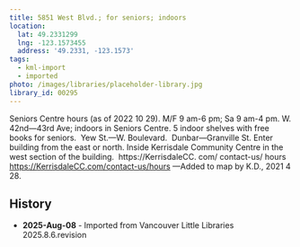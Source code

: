 ```yaml
---
title: 5851 West Blvd.; for seniors; indoors
location:
  lat: 49.2331299
  lng: -123.1573455
  address: '49.2331, -123.1573'
tags:
  - kml-import
  - imported
photo: /images/libraries/placeholder-library.jpg
library_id: 00295
---
```

Seniors Centre hours (as of 2022 10 29).
M/F 9 am-6 pm; Sa 9 am-4 pm.
W. 42nd—43rd Ave; indoors in Seniors Centre.
5 indoor shelves with free books for seniors.  
Yew St.—W. Boulevard.  Dunbar—Granville St.
Enter building from the east or north.
Inside Kerrisdale Community Centre in the 
west section of the building.  
https://KerrisdaleCC. com/ contact-us/ hours
https://KerrisdaleCC.com/contact-us/hours
—Added to map by K.D., 2021 4 28.

## History
- **2025-Aug-08** - Imported from Vancouver Little Libraries 2025.8.6.revision
